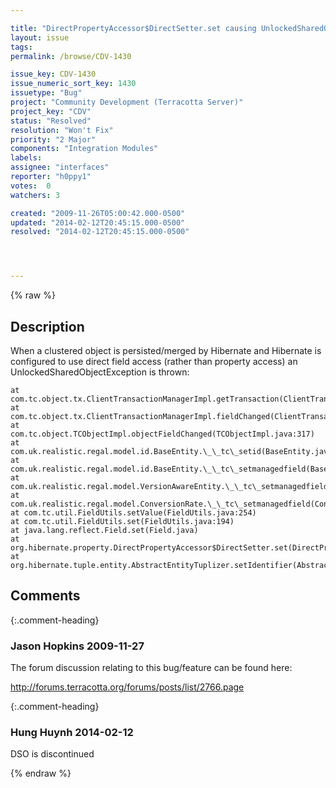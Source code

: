 ```yaml
---

title: "DirectPropertyAccessor$DirectSetter.set causing UnlockedSharedObjectException"
layout: issue
tags: 
permalink: /browse/CDV-1430

issue_key: CDV-1430
issue_numeric_sort_key: 1430
issuetype: "Bug"
project: "Community Development (Terracotta Server)"
project_key: "CDV"
status: "Resolved"
resolution: "Won't Fix"
priority: "2 Major"
components: "Integration Modules"
labels: 
assignee: "interfaces"
reporter: "h0ppy1"
votes:  0
watchers: 3

created: "2009-11-26T05:00:42.000-0500"
updated: "2014-02-12T20:45:15.000-0500"
resolved: "2014-02-12T20:45:15.000-0500"




---
```


{% raw %}

## Description

<div markdown="1" class="description">

When a clustered object is persisted/merged by Hibernate and Hibernate is configured to use direct field access (rather than property access) an UnlockedSharedObjectException is thrown:

 	at com.tc.object.tx.ClientTransactionManagerImpl.getTransaction(ClientTransactionManagerImpl.java:364)
 	at com.tc.object.tx.ClientTransactionManagerImpl.fieldChanged(ClientTransactionManagerImpl.java:658)
 	at com.tc.object.TCObjectImpl.objectFieldChanged(TCObjectImpl.java:317)
 	at com.uk.realistic.regal.model.id.BaseEntity.\_\_tc\_setid(BaseEntity.java)
 	at com.uk.realistic.regal.model.id.BaseEntity.\_\_tc\_setmanagedfield(BaseEntity.java)
 	at com.uk.realistic.regal.model.VersionAwareEntity.\_\_tc\_setmanagedfield(VersionAwareEntity.java)
 	at com.uk.realistic.regal.model.ConversionRate.\_\_tc\_setmanagedfield(ConversionRate.java)
 	at com.tc.util.FieldUtils.setValue(FieldUtils.java:254)
 	at com.tc.util.FieldUtils.set(FieldUtils.java:194)
 	at java.lang.reflect.Field.set(Field.java)
 	at org.hibernate.property.DirectPropertyAccessor$DirectSetter.set(DirectPropertyAccessor.java:102)
 	at org.hibernate.tuple.entity.AbstractEntityTuplizer.setIdentifier(AbstractEntityTuplizer.java:227)




</div>

## Comments


{:.comment-heading}
### **Jason Hopkins** <span class="date">2009-11-27</span>

<div markdown="1" class="comment">

The forum discussion relating to this bug/feature can be found here:

http://forums.terracotta.org/forums/posts/list/2766.page



</div>


{:.comment-heading}
### **Hung Huynh** <span class="date">2014-02-12</span>

<div markdown="1" class="comment">

DSO is discontinued

</div>



{% endraw %}

